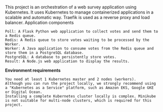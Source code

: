 This project is an orchestration of a web survey application using Kubernetes. It uses Kubernetes to manage containerized applications in a scalable and automatic way. Traefik is used as a reverse proxy and load balancer.
Application components

    Poll: A Flask Python web application to collect votes and send them to a Redis queue.
    Redis: A Redis queue to store votes waiting to be processed by the Worker.
    Worker: A Java application to consume votes from the Redis queue and store them in a PostgreSQL database.
    PostgreSQL: A database to persistently store votes.
    Result: A Node.js web application to display the results.

**Environment requirements**

    You need at least 1 Kubernetes master and 2 nodes (workers).
    Although you can run the project locally, we strongly recommend using a "Kubernetes as a Service" platform, such as Amazon EKS, Google GKE or Digital Ocean.
    Installing a complete Kubernetes cluster locally is complex. Minikube is not suitable for multi-node clusters, which is required for this project.

